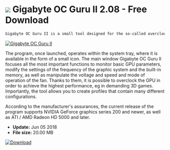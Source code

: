 # ![](https://cdn.softexe.net/static/icon/7/gigabyte-oc-guru-ii-10152.png) Gigabyte OC Guru II 2.08 - Free Download

```sh
Gigabyte OC Guru II is a small tool designed for the so-called overclocking dedicated Gigabyte graphics chips based on NVIDIA and ATI / AMD chipsets. The program also works very well with graphics cards support from other manufacturers installed in laptops and desktops.
```
[![Gigabyte OC Guru II](https://gallery.dpcdn.pl/imgc/Tools/82880/g_-_420x350_1.5_-_xbf92368c-db49-4ecf-b737-7ea720687348.png)](https://softexe.net/win/system/diagnostics-tests/gigabyte-oc-guru-ii:pRpeb.html)

The program, once launched, operates within the system tray, where it is available in the form of a small icon. The main window Gigabyte OC Guru II focuses all the most important functions to monitor basic GPU parameters, modify the settings of the frequency of the graphic system and the built-in memory, as well as manipulate the voltage and speed and mode of operation of the fan. Thanks to them, it is possible to overclock the GPU in order to achieve the highest performance, eg in demanding 3D games. Importantly, the tool allows you to create profiles that contain many different configurations.
 
 According to the manufacturer's assurances, the current release of the program supports NVIDIA GeForce graphics series 200 and newer, as well as ATI / AMD Radeon HD 5000 and later.


- **Update:** Jun 05 2018
- **File size:** 20.00 MB

[![Download](https://cdn.softexe.net/static/img/download.png)](https://softexe.net/win/system/diagnostics-tests/gigabyte-oc-guru-ii:pRpeb.html)

